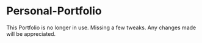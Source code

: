 # Personal-Portfolio


This Portfolio is no longer in use. Missing a few tweaks. Any changes made will be appreciated.
